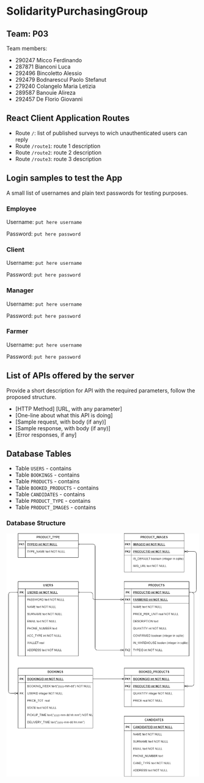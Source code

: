 # SolidarityPurchasingGroup

## Team: P03

Team members:
* 290247 Micco Ferdinando
* 287871 Bianconi Luca
* 292496 Bincoletto Alessio
* 292479 Bodnarescul Paolo Stefanut
* 279240 Colangelo Maria Letizia
* 289587 Banouie Alireza
* 292457 De Florio Giovanni


## React Client Application Routes

- Route `/`: list of published surveys to wich unauthenticated users can reply
- Route `/route1`: route 1 description
- Route `/route2`: route 2 description
- Route `/route3`: route 3 description
## Login samples to test the App
A small list of usernames and plain text passwords for testing purposes.
### Employee

Username: `put here username`

Password: `put here password`

### Client

Username: `put here username`

Password: `put here password`

### Manager

Username: `put here username`

Password: `put here password`

### Farmer

Username: `put here username`

Password: `put here password`

## List of APIs offered by the server

Provide a short description for API with the required parameters, follow the proposed structure.

* [HTTP Method] [URL, with any parameter]
* [One-line about what this API is doing]
* [Sample request, with body (if any)]
* [Sample response, with body (if any)]
* [Error responses, if any]

## Database Tables

- Table `USERS` - contains 
- Table `BOOKINGS` - contains 
- Table `PRODUCTS` - contains 
- Table `BOOKED_PRODUCTS` - contains 
- Table `CANDIDATES` - contains 
- Table `PRODUCT_TYPE` - contains 
- Table `PRODUCT_IMAGES` - contains

### Database Structure

<img src="/assets/DBDesign_v4.png" alt="SPGDatabase"/>
